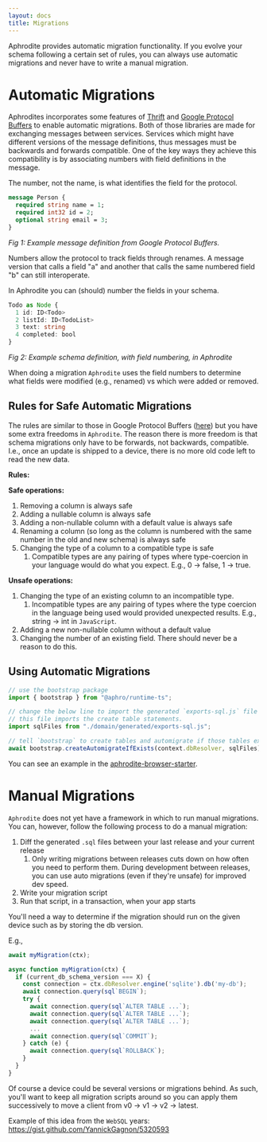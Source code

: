 ```yaml
---
layout: docs
title: Migrations
---
```


Aphrodite provides automatic migration functionality. If you evolve your schema following a certain set of rules, you can always use automatic migrations and never have to write a manual migration.

# Automatic Migrations

Aphrodites incorporates some features of [Thrift](https://thrift.apache.org/) and [Google Protocol Buffers](https://developers.google.com/protocol-buffers) to enable automatic migrations. Both of those libraries are made for exchanging messages between services. Services which might have different versions of the message definitions, thus messages must be backwards and forwards compatible. One of the key ways they achieve this compatibility is by associating numbers with field definitions in the message.

The number, not the name, is what identifies the field for the protocol.

```protobuf
message Person {
  required string name = 1;
  required int32 id = 2;
  optional string email = 3;
}
```
*Fig 1: Example message definition from Google Protocol Buffers.*

Numbers allow the protocol to track fields through renames. A message version that calls a field "a" and another that calls the same numbered field "b" can still interoperate.

In Aphrodite you can (should) number the fields in your schema.

```typescript
Todo as Node {
  1 id: ID<Todo>
  2 listId: ID<TodoList>
  3 text: string
  4 completed: bool
}
```
*Fig 2: Example schema definition, with field numbering, in Aphrodite*

When doing a migration `Aphrodite` uses the field numbers to determine what fields were modified (e.g., renamed) vs which were added or removed.

## Rules for Safe Automatic Migrations

The rules are similar to those in Google Protocol Buffers ([here](https://developers.google.com/protocol-buffers/docs/proto3#updating)) but you have some extra freedoms in `Aphrodite`. The reason there is more freedom is that schema migrations only have to be forwards, not backwards, compatible. I.e., once an update is shipped to a device, there is no more old code left to read the new data.

**Rules:**

**Safe operations:**
1. Removing a column is always safe
2. Adding a nullable column is always safe
3. Adding a non-nullable column with a default value is always safe
4. Renaming a column (so long as the column is numbered with the same number in the old and new schema) is always safe
5. Changing the type of a column to a compatible type is safe
   1. Compatible types are any pairing of types where type-coercion in your language would do what you expect. E.g., 0 -> false, 1 -> true.

**Unsafe operations:**
1. Changing the type of an existing column to an incompatible type.
   1. Incompatible types are any pairing of types where the type coercion in the language being used would provided unexpected results. E.g., string -> int in `JavaScript`.
2. Adding a new non-nullable column without a default value
3. Changing the number of an existing field. There should never be a reason to do this.

## Using Automatic Migrations

```typescript
// use the bootstrap package
import { bootstrap } from "@aphro/runtime-ts";

// change the below line to import the generated `exports-sql.js` file
// this file imports the create table statements.
import sqlFiles from "./domain/generated/exports-sql.js";

// tell `bootstrap` to create tables and automigrate if those tables exist
await bootstrap.createAutomigrateIfExists(context.dbResolver, sqlFiles);
```

You can see an example in the [aphrodite-browser-starter](https://github.com/tantaman/aphrodite-browser-starter/blob/main/src/index.tsx#L21).

# Manual Migrations

`Aphrodite` does not yet have a framework in which to run manual migrations. You can, however, follow the following process to do a manual migration:

1. Diff the generated `.sql` files between your last release and your current release
   1. Only writing migrations between releases cuts down on how often you need to perform them. During development between releases, you can use auto migrations (even if they're unsafe) for improved dev speed.
2. Write your migration script
3. Run that script, in a transaction, when your app starts

You'll need a way to determine if the migration should run on the given device such as by storing the db version.

E.g.,

```typescript
await myMigration(ctx);

async function myMigration(ctx) {
  if (current_db_schema_version === X) {
    const connection = ctx.dbResolver.engine('sqlite').db('my-db');
    await connection.query(sql`BEGIN`);
    try {
      await connection.query(sql`ALTER TABLE ...`);
      await connection.query(sql`ALTER TABLE ...`);
      await connection.query(sql`ALTER TABLE ...`);
      ...
      await connection.query(sql`COMMIT`);
    } catch (e) {
      await connection.query(sql`ROLLBACK`);
    }
  }
}
```

Of course a device could be several versions or migrations behind. As such, you'll want to keep all migration scripts around so you can apply them successively to move a client from v0 -> v1 -> v2 -> latest.

Example of this idea from the `WebSQL` years: https://gist.github.com/YannickGagnon/5320593

